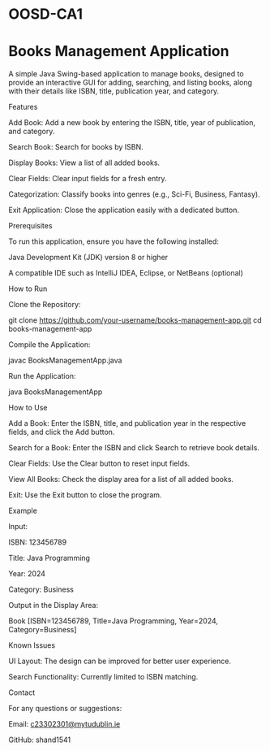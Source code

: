 # OOSD-CA1

# Books Management Application

A simple Java Swing-based application to manage books, designed to provide an interactive GUI for adding, searching, and listing books, along with their details like ISBN, title, publication year, and category.

Features

Add Book: Add a new book by entering the ISBN, title, year of publication, and category.

Search Book: Search for books by ISBN.

Display Books: View a list of all added books.

Clear Fields: Clear input fields for a fresh entry.

Categorization: Classify books into genres (e.g., Sci-Fi, Business, Fantasy).

Exit Application: Close the application easily with a dedicated button.

Prerequisites

To run this application, ensure you have the following installed:

Java Development Kit (JDK) version 8 or higher

A compatible IDE such as IntelliJ IDEA, Eclipse, or NetBeans (optional)

How to Run

Clone the Repository:

git clone https://github.com/your-username/books-management-app.git
cd books-management-app

Compile the Application:

javac BooksManagementApp.java

Run the Application:

java BooksManagementApp

How to Use

Add a Book: Enter the ISBN, title, and publication year in the respective fields, and click the Add button.

Search for a Book: Enter the ISBN and click Search to retrieve book details.

Clear Fields: Use the Clear button to reset input fields.

View All Books: Check the display area for a list of all added books.

Exit: Use the Exit button to close the program.

Example

Input:

ISBN: 123456789

Title: Java Programming

Year: 2024

Category: Business

Output in the Display Area:

Book [ISBN=123456789, Title=Java Programming, Year=2024, Category=Business]

Known Issues

UI Layout: The design can be improved for better user experience.

Search Functionality: Currently limited to ISBN matching.

Contact

For any questions or suggestions:

Email: c23302301@mytudublin.ie

GitHub: shand1541

